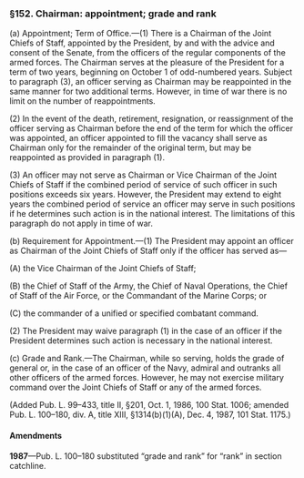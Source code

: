 ### §152. Chairman: appointment; grade and rank ###

(a) Appointment; Term of Office.—(1) There is a Chairman of the Joint Chiefs of Staff, appointed by the President, by and with the advice and consent of the Senate, from the officers of the regular components of the armed forces. The Chairman serves at the pleasure of the President for a term of two years, beginning on October 1 of odd-numbered years. Subject to paragraph (3), an officer serving as Chairman may be reappointed in the same manner for two additional terms. However, in time of war there is no limit on the number of reappointments.

(2) In the event of the death, retirement, resignation, or reassignment of the officer serving as Chairman before the end of the term for which the officer was appointed, an officer appointed to fill the vacancy shall serve as Chairman only for the remainder of the original term, but may be reappointed as provided in paragraph (1).

(3) An officer may not serve as Chairman or Vice Chairman of the Joint Chiefs of Staff if the combined period of service of such officer in such positions exceeds six years. However, the President may extend to eight years the combined period of service an officer may serve in such positions if he determines such action is in the national interest. The limitations of this paragraph do not apply in time of war.

(b) Requirement for Appointment.—(1) The President may appoint an officer as Chairman of the Joint Chiefs of Staff only if the officer has served as—

(A) the Vice Chairman of the Joint Chiefs of Staff;

(B) the Chief of Staff of the Army, the Chief of Naval Operations, the Chief of Staff of the Air Force, or the Commandant of the Marine Corps; or

(C) the commander of a unified or specified combatant command.

(2) The President may waive paragraph (1) in the case of an officer if the President determines such action is necessary in the national interest.

(c) Grade and Rank.—The Chairman, while so serving, holds the grade of general or, in the case of an officer of the Navy, admiral and outranks all other officers of the armed forces. However, he may not exercise military command over the Joint Chiefs of Staff or any of the armed forces.

(Added Pub. L. 99–433, title II, §201, Oct. 1, 1986, 100 Stat. 1006; amended Pub. L. 100–180, div. A, title XIII, §1314(b)(1)(A), Dec. 4, 1987, 101 Stat. 1175.)

#### Amendments ####

**1987**—Pub. L. 100–180 substituted “grade and rank” for “rank” in section catchline.